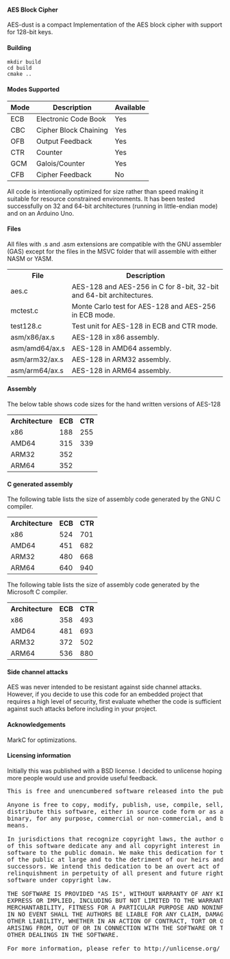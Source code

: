 ﻿<h4>AES Block Cipher</h4>

<p>AES-dust is a compact Implementation of the AES block cipher with support for 128-bit keys.</p>

<h4>Building</h4>

    mkdir build
    cd build
    cmake ..

<h4>Modes Supported</h4>

<table>
<thead>
  <tr>
    <th>Mode</th>
    <th>Description</th>
    <th>Available</th>
  </tr>
</thead>
<tbody>
  <tr>
    <td>ECB</td>
    <td>Electronic Code Book</td>
    <td>Yes</td>
  </tr>
  <tr>
    <td>CBC</td>
    <td>Cipher Block Chaining</td>
    <td>Yes</td>
  </tr>
  <tr>
    <td>OFB</td>
    <td>Output Feedback</td>
    <td>Yes</td>
  </tr>
  <tr>
    <td>CTR</td>
    <td>Counter</td>
    <td>Yes</td>
  </tr>
  <tr>
    <td>GCM</td>
    <td>Galois/Counter</td>
    <td>Yes</td>
  </tr>
  <tr>
    <td>CFB</td>
    <td>Cipher Feedback</td>
    <td>No</td>
  </tr>
</tbody>
</table>

<p>All code is intentionally optimized for size rather than speed making it suitable for resource constrained environments. It has been tested successfully on 32 and 64-bit architectures (running in little-endian mode) and on an Arduino Uno.</p>

<h4>Files</h4>

<p>All files with .s and .asm extensions are compatible with the GNU assembler (GAS) except for the files in the MSVC folder that will assemble with either NASM or YASM.</p>

<table>
  <tr>
    <th>File</th>
    <th>Description</th>
  </tr>
  <tr>
    <td>aes.c</td>
    <td>AES-128 and AES-256 in C for 8-bit, 32-bit and 64-bit architectures.</td>
  </tr>
  <tr>
    <td>mctest.c</td>
    <td>Monte Carlo test for AES-128 and AES-256 in ECB mode.</td>
  </tr>
  <tr>
    <td>test128.c</td>
    <td>Test unit for AES-128 in ECB and CTR mode.</td>
  </tr>
  <tr>
    <td>asm/x86/ax.s</td>
    <td>AES-128 in x86 assembly.</td>
  </tr>
  <tr>
    <td>asm/amd64/ax.s</td>
    <td>AES-128 in AMD64 assembly.</td>
  </tr>
  <tr>
    <td>asm/arm32/ax.s</td>
    <td>AES-128 in ARM32 assembly.</td>
  </tr>
  <tr>
    <td>asm/arm64/ax.s</td>
    <td>AES-128 in ARM64 assembly.</td>
  </tr>
</table>

<h4>Assembly</h4>

<p>The below table shows code sizes for the hand written versions of AES-128</p>

<table>
  <tr>
    <th>Architecture</th>
    <th>ECB</th>
    <th>CTR</th>
  </tr>
  <tr>
    <td>x86</td>
    <td>188</td>
    <td>255</td>
  </tr>
  <tr>
    <td>AMD64</td>
    <td>315</td>
    <td>339</td>
  </tr>
  <tr>
    <td>ARM32</td>
    <td>352</td>
    <td></td>
  </tr>
  <tr>
    <td>ARM64</td>
    <td>352</td>
    <td></td>
  </tr>
</table>

<h4>C generated assembly</h4>

<p>The following table lists the size of assembly code generated by the GNU C compiler.</p>

<table>
  <tr>
    <th>Architecture</th>
    <th>ECB</th>
    <th>CTR</th>
  </tr>
  <tr>
    <td>x86</td>
    <td>524</td>
    <td>701</td>
  </tr>
  <tr>
    <td>AMD64</td>
    <td>451</td>
    <td>682</td>
  </tr>
  <tr>
    <td>ARM32</td>
    <td>480</td>
    <td>668</td>
  </tr>
  <tr>
    <td>ARM64</td>
    <td>640</td>
    <td>940</td>
  </tr>
</table>

<p>The following table lists the size of assembly code generated by the Microsoft C compiler.</p>

<table>
  <tr>
    <th>Architecture</th>
    <th>ECB</th>
    <th>CTR</th>
  </tr>
  <tr>
    <td>x86</td>
    <td>358</td>
    <td>493</td>
  </tr>
  <tr>
    <td>AMD64</td>
    <td>481</td>
    <td>693</td>
  </tr>
  <tr>
    <td>ARM32</td>
    <td>372</td>
    <td>502</td>
  </tr>
  <tr>
    <td>ARM64</td>
    <td>536</td>
    <td>880</td>
  </tr>
</table>

<h4>Side channel attacks</h4>

<p>AES was never intended to be resistant against side channel attacks. However, if you decide to use this code for an embedded project that requires a high level of security, first evaluate whether the code is sufficient against such attacks before including in your project.</p>

<h4>Acknowledgements</h4>

<p>MarkC for optimizations.</p>

<h4>Licensing information</h4>

<p>Initially this was published with a BSD license. I decided to unlicense hoping more people would use and provide useful feedback.</p>

<pre>
This is free and unencumbered software released into the public domain.

Anyone is free to copy, modify, publish, use, compile, sell, or
distribute this software, either in source code form or as a compiled
binary, for any purpose, commercial or non-commercial, and by any
means.

In jurisdictions that recognize copyright laws, the author or authors
of this software dedicate any and all copyright interest in the
software to the public domain. We make this dedication for the benefit
of the public at large and to the detriment of our heirs and
successors. We intend this dedication to be an overt act of
relinquishment in perpetuity of all present and future rights to this
software under copyright law.

THE SOFTWARE IS PROVIDED "AS IS", WITHOUT WARRANTY OF ANY KIND,
EXPRESS OR IMPLIED, INCLUDING BUT NOT LIMITED TO THE WARRANTIES OF
MERCHANTABILITY, FITNESS FOR A PARTICULAR PURPOSE AND NONINFRINGEMENT.
IN NO EVENT SHALL THE AUTHORS BE LIABLE FOR ANY CLAIM, DAMAGES OR
OTHER LIABILITY, WHETHER IN AN ACTION OF CONTRACT, TORT OR OTHERWISE,
ARISING FROM, OUT OF OR IN CONNECTION WITH THE SOFTWARE OR THE USE OR
OTHER DEALINGS IN THE SOFTWARE.

For more information, please refer to http://unlicense.org/
</pre>
